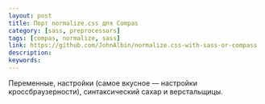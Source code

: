 ```yaml
---
layout: post
title: Порт normalize.css для Compas
category: [sass, preprocessors]
tags: [compas, normalize, sass]
link: https://github.com/JohnAlbin/normalize.css-with-sass-or-compass
description:
keywords:
---
```


<p>Переменные, настройки (самое вкусное — настройки кроссбраузерности), синтаксический сахар и верстальщицы.</p>
